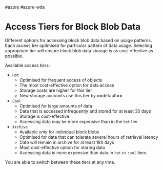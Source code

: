 #azure #azure-wda 

# Access Tiers for Block Blob Data
Different options for accessing block blob data based on usage patterns.
Each access tier optimised for particular pattern of data usage.
Selecting appropriate tier will ensure block blob data storage is as cost-effective as possible.

Available access tiers:
- `Hot`
	- Optimised for frequent access of objects
	- The most cost-effective option for data access
	- Storage costs are higher for this tier
	- New storage accounts use this tier by ==default==
- `Cool`
	- Optimised for large amounts of data
	- Data that is accessed infrequently and stored for at least 30 days
	- Storage is cost-effective
	- Accessing data may be more expensive than in the `hot` tier
- `Archive`
	- Available *only* for individual block blobs
	- Optimised for data that can tolerate several hours of retrieval latency
	- Data will remain in archive for at least 180 days
	- Most cost-effective option for storing data
	- Accessing data is more expensive than data in `hot` or `cool` tiers

You are able to switch between these tiers at any time.